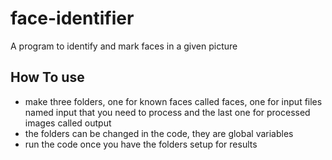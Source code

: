 # face-identifier
A program to identify and mark faces in a given picture

## How To use

- make three folders, one for known faces called faces, one for input files named input that you need to process and the last one for processed images called output
- the folders can be changed in the code, they are global variables
- run the code once you have the folders setup for results
